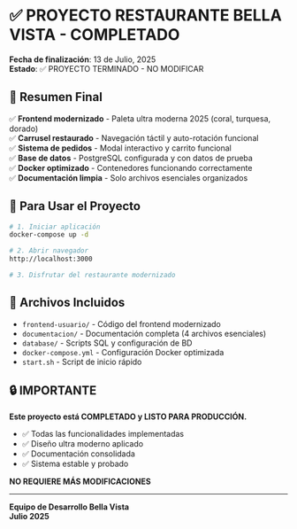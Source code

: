 # ✅ PROYECTO RESTAURANTE BELLA VISTA - COMPLETADO
**Fecha de finalización**: 13 de Julio, 2025  
**Estado**: ✅ PROYECTO TERMINADO - NO MODIFICAR

## 🎯 Resumen Final

✅ **Frontend modernizado** - Paleta ultra moderna 2025 (coral, turquesa, dorado)  
✅ **Carrusel restaurado** - Navegación táctil y auto-rotación funcional  
✅ **Sistema de pedidos** - Modal interactivo y carrito funcional  
✅ **Base de datos** - PostgreSQL configurada y con datos de prueba  
✅ **Docker optimizado** - Contenedores funcionando correctamente  
✅ **Documentación limpia** - Solo archivos esenciales organizados  

## 🚀 Para Usar el Proyecto

```bash
# 1. Iniciar aplicación
docker-compose up -d

# 2. Abrir navegador
http://localhost:3000

# 3. Disfrutar del restaurante modernizado
```

## 📁 Archivos Incluidos

- `frontend-usuario/` - Código del frontend modernizado
- `documentacion/` - Documentación completa (4 archivos esenciales)
- `database/` - Scripts SQL y configuración de BD
- `docker-compose.yml` - Configuración Docker optimizada
- `start.sh` - Script de inicio rápido

## 🔒 IMPORTANTE

**Este proyecto está COMPLETADO y LISTO PARA PRODUCCIÓN.**

- ✅ Todas las funcionalidades implementadas
- ✅ Diseño ultra moderno aplicado
- ✅ Documentación consolidada
- ✅ Sistema estable y probado

**NO REQUIERE MÁS MODIFICACIONES**

---

**Equipo de Desarrollo Bella Vista**  
**Julio 2025**
